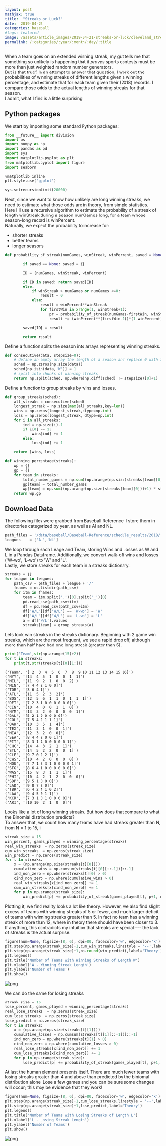 ```yaml
---
layout: post
mathjax: true
title:  "Streaks or Luck?"
date:  2019-04-22
categories: baseball
#tags: featured
image: /assets/article_images/2019-04-21-streaks-or-luck/cleveland_streak.jpg
permalink: /:categories/:year/:month/:day/:title
---
```


When a team goes on an extended winning streak, my gut tells me that something so unlikely is happening that it *proves* sports contests must be more than just weighted random number generators.  <br>
But is that true?  In an attempt to answer that question, I work out the probabilities of winning streaks of different lengths given a winning percentage, and estimate that for each team given their (2018) records.  I compare those odds to the actual lengths of winning streaks for that season. <br>
I admit, what I find is a little surprising.

## Python packages
We start by importing some standard Python packages:


```python
from __future__ import division
import os
import numpy as np
import pandas as pd
import sys
import matplotlib.pyplot as plt
from matplotlib.pyplot import figure
import seaborn

%matplotlib inline
plt.style.use('ggplot')

sys.setrecursionlimit(20000)
```

Next, since we want to know how unlikely are long winning streaks, we need to estimate what those odds are in theory, from simple statistics. <br>
Here I'll use a recursive algorithm to estimate the probability of a streak of length winStreak during a season numGames long, for a team whose season-long record is winPercent. <br>
Naturally, we expect the probability to increase for:
- shorter streaks
- better teams
- longer seasons


```python
def probability_of_streak(numGames, winStreak, winPercent, saved = None):

        if saved == None: saved = {}

        ID = (numGames, winStreak, winPercent)

        if ID in saved: return saved[ID]
        else:
            if winStreak > numGames or numGames <=0:
                result = 0
            else:
                result = winPercent**winStreak
                for firstWin in xrange(1, winStreak+1):
                    pr = probability_of_streak(numGames-firstWin, winStreak, winPercent, saved)
                    result += (winPercent**(firstWin-1))*(1-winPercent)*pr

        saved[ID] = result

        return result
```

Define a function splits the season into arrays representing winning streaks.  


```python
def consecutive(data, stepsize=0):
    # define an empty array the length of a season and replace 0 with 1 for each Win.
    sched = np.zeros(np.size(data))
    sched[np.isin(data,'W')] = 1
    # split into chunks of winning streaks
    return np.split(sched, np.where(np.diff(sched) != stepsize)[0]+1)
```

Define a function to group streaks by wins and losses.


```python
def group_streaks(sched):
    all_streaks = consecutive(sched)
    longest_streak = np.size(max(all_streaks,key=len))
    wins = np.zeros(longest_streak,dtype=np.int)
    loss = np.zeros(longest_streak, dtype=np.int)
    for i in all_streaks:
        ind = np.size(i)-1
        if i[0] == 1:
            wins[ind] += 1
        else:
            loss[ind] += 1

    return [wins, loss]    
```


```python
def winning_percentage(streaks):
    wp = {}
    gp = {}
    for team in streaks:
        total_number_games = np.sum((np.arange(np.size(streaks[team][0]))+1) * streaks[team][0]) + np.sum((np.arange(np.size(streaks[team][1]))+1) * streaks[team][1])
        gp[team] = total_number_games
        wp[team] = np.sum((np.arange(np.size(streaks[team][0]))+1) * streaks[team][0]) / total_number_games
    return wp,gp
```

## Download Data
The following files were grabbed from Baseball Reference. I store them in directories categorized by year, as well as Al and NL.


```python
path_files = '/data/baseball/Baseball-Reference/schedule_results/2018/'
leagues    = ['AL','NL']
```

We loop through each Leage and Team, storing Wins and Losses as W and L in a Pandas Dataframe.  Additionally, we convert walk-off wins and losses ('W-wo', 'L-wo') to 'W' and 'L'. <br>
Lastly, we store streaks for each team in a streaks dictionary.


```python
streaks = {}
for league in leagues:
    path_csv = path_files + league + '/'
    fnames = os.listdir(path_csv)
    for itm in fnames:
        team = itm.split('.')[0].split('_')[0]
        pd.read_csv(path_csv+itm)
        df = pd.read_csv(path_csv+itm)
        df['W/L'][df['W/L'] == 'W-wo'] = 'W'
        df['W/L'][df['W/L'] == 'L-wo'] = 'L'
        a = df['W/L'].values
        streaks[team] = group_streaks(a)
```


Lets look win streaks in the streaks dictionary. Beginning with 2 game win streaks, which are the most frequent, we see a rapid drop off, although more than half have had one long streak (greater than 5).


```python
print('Team',str(np.arange(15)+2))
for t in streaks:
    print(t,str(streaks[t][0][1:]))
```

    ('Team', '[ 2  3  4  5  6  7  8  9 10 11 12 13 14 15 16]')
    ('NYY', '[14  4  5  1  0  0  1  1]')
    ('MIL', '[11  9  2  1  0  0  2]')
    ('MIN', '[7 4 4 2 1 0 0]')
    ('TOR', '[3 6 4 1]')
    ('ATL', '[11  5  2  3  2]')
    ('BOS', '[12  5  6  1  1  0  1  1  1]')
    ('DET', '[7 2 3 1 0 0 0 0 0 0]')
    ('CIN', '[10  4  0  0  1  1  0]')
    ('NYM', '[13  3  2  0  0  0  0  1]')
    ('BAL', '[5 2 1 0 0 0 0 0]')
    ('COL', '[7 5 4 2 1 1 1]')
    ('OAK', '[10  3  5  1  4]')
    ('TEX', '[11  3  1  0  0  1]')
    ('MIA', '[12  3  2  0  0]')
    ('SEA', '[8 4 4 2 0 0 1]')
    ('PIT', '[8 3 1 4 0 0 0 0 0 1]')
    ('CHC', '[14  4  3  2  1  1]')
    ('STL', '[14  5  2  2  0  0  1]')
    ('CLE', '[9 7 0 2 2 1]')
    ('CWS', '[10  4  2  0  0  0  0]')
    ('HOU', '[7 7 1 3 3 1 0 0 0 0 1]')
    ('SFG', '[8 6 4 1 0 0 0 0 0 0]')
    ('WAS', '[15  8  3  1  1  1]')
    ('PHI', '[10  4  2  1  2  0  0  0]')
    ('SDP', '[9 5 1 0 0 0]')
    ('LAD', '[9 8 7 2 0]')
    ('TBR', '[6 4 2 4 1 0 2]')
    ('LAA', '[9 4 5 0 1 1]')
    ('KCR', '[7 3 1 0 1 0 0 0 0]')
    ('ARI', '[10 10  2  1  0  0]')


Looks like a lot of long winning streaks.  But how does that compare to what the Binomial distribution predicts? <br>
To answer that, we count how many teams have had streaks greater than N, from N = 1 to 15, i


```python
streak_size = 15
win_percent, games_played = winning_percentage(streaks)
real_win_streaks  = np.zeros(streak_size)
cum_win_streaks  = np.zeros(streak_size)
win_predict = np.zeros(streak_size)
for t in streaks:
    x = (np.arange(np.size(streaks[t][0])))
    cumulative_wins = np.cumsum(streaks[t][0][::-1])[::-1]
    ind_non_zero = np.where(streaks[t][0] > 0)
    cind_non_zero = np.where(cumulative_wins > 0)
    real_win_streaks[x[ind_non_zero]] += 1
    cum_win_streaks[x[cind_non_zero]] += 1
    for p in np.arange(streak_size):
        win_predict[p] += probability_of_streak(games_played[t], p+1, win_percent[t])
```

Plotting it, we find reality looks a lot like theory. However, we also find slight excess of teams with winning streaks of 5 or fewer, and much larger deficit of teams with winning streaks greater than 5.  In fact no team has a winning streak of more than 12, where in theory there should have been closer to 3.  <br>
If anything, this contradicts my intuition that streaks are special --- the lack of streaks is the actual surprise.


```python
figure(num=None, figsize=(8, 6), dpi=80, facecolor='w', edgecolor='k')
plt.step(np.arange(streak_size)+1,cum_win_streaks,linestyle = '--',label='Actual')
plt.step(np.arange(streak_size)+1,np.round(win_predict),label='Theory')
plt.legend()
plt.title('Number of Teams with Winning Streaks of Length W')
plt.xlabel('W - Winning Streak Length')
plt.ylabel('Number of Teams')
plt.show()
```


![png](/assets/images/Win_Streak_Probabilities_files/Win_Streak_Probabilities_19_0.png)


We can do the same for losing streaks.


```python
streak_size = 15
lose_percent, games_played = winning_percentage(streaks)
real_lose_streaks  = np.zeros(streak_size)
cum_lose_streaks  = np.zeros(streak_size)
lose_predict = np.zeros(streak_size)
for t in streaks:
    x = (np.arange(np.size(streaks[t][1])))
    cumulative_losses = np.cumsum(streaks[t][1][::-1])[::-1]
    ind_non_zero = np.where(streaks[t][1] > 0)
    cind_non_zero = np.where(cumulative_losses > 0)
    real_lose_streaks[x[ind_non_zero]] += 1
    cum_lose_streaks[x[cind_non_zero]] += 1
    for p in np.arange(streak_size):
        lose_predict[p] += probability_of_streak(games_played[t], p+1, lose_percent[t])
```

At last the human element presents itself. There are much fewer teams with losing streaks greater than 4 and above than predicted by the biniomal distribution alone.  Lose a few games and you can be sure some changes will occur; this may be evidence that they work!


```python
figure(num=None, figsize=(8, 6), dpi=80, facecolor='w', edgecolor='k')
plt.step(np.arange(streak_size)+1,cum_lose_streaks,linestyle = '--',label='Actual')
plt.step(np.arange(streak_size)+1,lose_predict,label='Theory')
plt.legend()
plt.title('Number of Teams with Losing Streaks of Length L')
plt.xlabel('L - Losing Streak Length')
plt.ylabel('Number of Teams')
plt.show()
```


![png](/assets/images/Win_Streak_Probabilities_files/Win_Streak_Probabilities_23_0.png)

